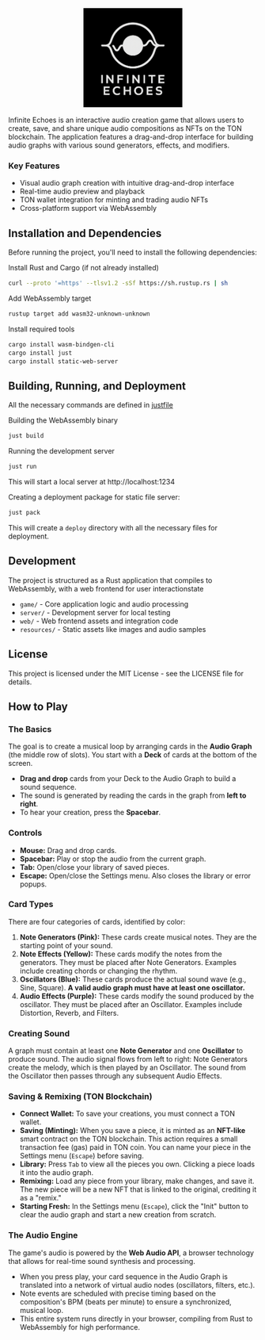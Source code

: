 <div align="center">
  <img src="resources/logo.png" alt="Infinite Echoes Logo" width="200">
</div>

Infinite Echoes is an interactive audio creation game that allows users to
create, save, and share unique audio compositions as NFTs on the TON blockchain.
The application features a drag-and-drop interface for building audio graphs
with various sound generators, effects, and modifiers.

### Key Features

- Visual audio graph creation with intuitive drag-and-drop interface
- Real-time audio preview and playback
- TON wallet integration for minting and trading audio NFTs
- Cross-platform support via WebAssembly

## Installation and Dependencies

Before running the project, you'll need to install the following dependencies:

Install Rust and Cargo (if not already installed)
```bash
curl --proto '=https' --tlsv1.2 -sSf https://sh.rustup.rs | sh
```

Add WebAssembly target
```bash
rustup target add wasm32-unknown-unknown
```

Install required tools
```bash
cargo install wasm-bindgen-cli
cargo install just
cargo install static-web-server
```

## Building, Running, and Deployment

All the necessary commands are defined in [justfile](./justfile)

Building the WebAssembly binary
```bash
just build
```

Running the development server
```bash
just run
```

This will start a local server at http://localhost:1234

Creating a deployment package for static file server:

```bash
just pack
```

This will create a `deploy` directory with all the necessary files for deployment.

## Development

The project is structured as a Rust application that compiles to WebAssembly, with a web frontend for user interactionstate

- `game/` - Core application logic and audio processing
- `server/` - Development server for local testing
- `web/` - Web frontend assets and integration code
- `resources/` - Static assets like images and audio samples

## License

This project is licensed under the MIT License - see the LICENSE file for details.

## How to Play

### The Basics

The goal is to create a musical loop by arranging cards in the **Audio Graph** (the middle row of slots). You start with a **Deck** of cards at the bottom of the screen.

- **Drag and drop** cards from your Deck to the Audio Graph to build a sound sequence.
- The sound is generated by reading the cards in the graph from **left to right**.
- To hear your creation, press the **Spacebar**.

### Controls

- **Mouse:** Drag and drop cards.
- **Spacebar:** Play or stop the audio from the current graph.
- **Tab:** Open/close your library of saved pieces.
- **Escape:** Open/close the Settings menu. Also closes the library or error popups.

### Card Types

There are four categories of cards, identified by color:

1.  **Note Generators (Pink):** These cards create musical notes. They are the starting point of your sound.
2.  **Note Effects (Yellow):** These cards modify the notes from the generators. They must be placed after Note Generators. Examples include creating chords or changing the rhythm.
3.  **Oscillators (Blue):** These cards produce the actual sound wave (e.g., Sine, Square). **A valid audio graph must have at least one oscillator.**
4.  **Audio Effects (Purple):** These cards modify the sound produced by the oscillator. They must be placed after an Oscillator. Examples include Distortion, Reverb, and Filters.

### Creating Sound

A graph must contain at least one **Note Generator** and one **Oscillator** to produce sound. The audio signal flows from left to right: Note Generators create the melody, which is then played by an Oscillator. The sound from the Oscillator then passes through any subsequent Audio Effects.

### Saving & Remixing (TON Blockchain)

- **Connect Wallet:** To save your creations, you must connect a TON wallet.
- **Saving (Minting):** When you save a piece, it is minted as an **NFT-like** smart contract on the TON blockchain. This action requires a small transaction fee (gas) paid in TON coin. You can name your piece in the Settings menu (`Escape`) before saving.
- **Library:** Press `Tab` to view all the pieces you own. Clicking a piece loads it into the audio graph.
- **Remixing:** Load any piece from your library, make changes, and save it. The new piece will be a new NFT that is linked to the original, crediting it as a "remix."
- **Starting Fresh:** In the Settings menu (`Escape`), click the "Init" button to clear the audio graph and start a new creation from scratch.

### The Audio Engine

The game's audio is powered by the **Web Audio API**, a browser technology that allows for real-time sound synthesis and processing.

- When you press play, your card sequence in the Audio Graph is translated into a network of virtual audio nodes (oscillators, filters, etc.).
- Note events are scheduled with precise timing based on the composition's BPM (beats per minute) to ensure a synchronized, musical loop.
- This entire system runs directly in your browser, compiling from Rust to WebAssembly for high performance.
